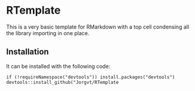 # RTemplate

This is a very basic template for RMarkdown with a top cell condensing all the library importing in one place.

## Installation

It can be installed with the following code:

```
if (!requireNamespace("devtools")) install.packages("devtools")
devtools::install_github("Jorgvt/RTemplate

```
